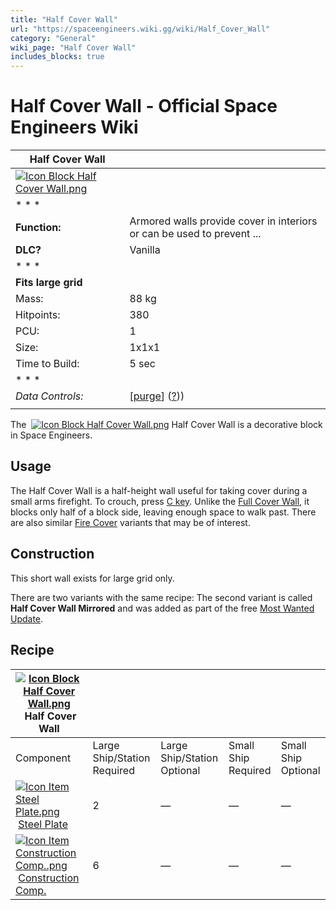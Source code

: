 ```yaml
---
title: "Half Cover Wall"
url: "https://spaceengineers.wiki.gg/wiki/Half_Cover_Wall"
category: "General"
wiki_page: "Half Cover Wall"
includes_blocks: true
---
```


# Half Cover Wall - Official Space Engineers Wiki

| Half Cover Wall |     |
| --- | --- |
| [![Icon Block Half Cover Wall.png](https://spaceengineers.wiki.gg/images/Icon_Block_Half_Cover_Wall.png?2ff9f1)](https://spaceengineers.wiki.gg/wiki/File:Icon_Block_Half_Cover_Wall.png) |     |
| * * * |     |
| **Function:** | Armored walls provide cover in interiors or can be used to prevent ... |
| **DLC?** | Vanilla |
| * * * |     |
| **Fits large grid** |     |
| Mass: | 88 kg |
| Hitpoints: | 380 |
| PCU: | 1   |
| Size: | 1x1x1 |
| Time to Build: | 5 sec |
| * * * |     |
| _Data Controls:_ | \[[purge](https://spaceengineers.wiki.gg/wiki/Half_Cover_Wall?action=purge)\] ([?](https://spaceengineers.wiki.gg/wiki/Template:Info_Block))) |
|     |     |

The  [![Icon Block Half Cover Wall.png](https://spaceengineers.wiki.gg/images/thumb/Icon_Block_Half_Cover_Wall.png/21px-Icon_Block_Half_Cover_Wall.png?2ff9f1)](https://spaceengineers.wiki.gg/wiki/Half_Cover_Wall "Half Cover Wall") Half Cover Wall is a decorative block in Space Engineers.

## Usage

The Half Cover Wall is a half-height wall useful for taking cover during a small arms firefight. To crouch, press [C key](https://spaceengineers.wiki.gg/wiki/Key_Bindings "Key Bindings"). Unlike the [Full Cover Wall](https://spaceengineers.wiki.gg/wiki/Full_Cover_Wall "Full Cover Wall"), it blocks only half of a block side, leaving enough space to walk past. There are also similar [Fire Cover](https://spaceengineers.wiki.gg/wiki/Fire_Cover "Fire Cover") variants that may be of interest.

## Construction

This short wall exists for large grid only.

There are two variants with the same recipe: The second variant is called **Half Cover Wall Mirrored** and was added as part of the free [Most Wanted Update](https://spaceengineers.wiki.gg/wiki/Most_Wanted_Update "Most Wanted Update").

## Recipe

| [![Icon Block Half Cover Wall.png](https://spaceengineers.wiki.gg/images/thumb/Icon_Block_Half_Cover_Wall.png/21px-Icon_Block_Half_Cover_Wall.png?2ff9f1)](https://spaceengineers.wiki.gg/wiki/Half_Cover_Wall "Half Cover Wall") Half Cover Wall |     |     |     |     |
| --- | --- | --- | --- | --- |
| Component | Large Ship/Station  <br>Required | Large Ship/Station  <br>Optional | Small Ship  <br>Required | Small Ship  <br>Optional |
| [![Icon Item Steel Plate.png](https://spaceengineers.wiki.gg/images/thumb/Icon_Item_Steel_Plate.png/21px-Icon_Item_Steel_Plate.png?437e3a)](https://spaceengineers.wiki.gg/wiki/Steel_Plate "Steel Plate") [Steel Plate](https://spaceengineers.wiki.gg/wiki/Steel_Plate "Steel Plate") | 2   | —   | —   | —   |
| [![Icon Item Construction Comp..png](https://spaceengineers.wiki.gg/images/thumb/Icon_Item_Construction_Comp..png/21px-Icon_Item_Construction_Comp..png?cdc26f)](https://spaceengineers.wiki.gg/wiki/Construction_Comp. "Construction Comp.") [Construction Comp.](https://spaceengineers.wiki.gg/wiki/Construction_Comp. "Construction Comp.") | 6   | —   | —   | —   |